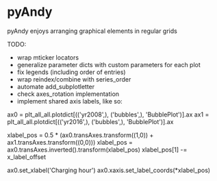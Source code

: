 # pyAndy
pyAndy enjoys arranging graphical elements in regular grids


TODO:
* wrap mticker locators
* generalize parameter dicts with custom parameters for each plot
* fix legends (including order of entries)
* wrap reindex/combine with series_order
* automate add_subplotletter
* check axes_rotation implementation
* implement shared axis labels, like so:

ax0 = plt_all_all.plotdict[(('yr2008',), ('bubbles',), 'BubblePlot')].ax
ax1 = plt_all_all.plotdict[(('yr2016',), ('bubbles',), 'BubblePlot')].ax

xlabel_pos = 0.5 * (ax0.transAxes.transform((1,0)) + ax1.transAxes.transform((0,0)))
xlabel_pos = ax0.transAxes.inverted().transform(xlabel_pos)
xlabel_pos[1] -= x_label_offset

ax0.set_xlabel('Charging hour')
ax0.xaxis.set_label_coords(*xlabel_pos)
